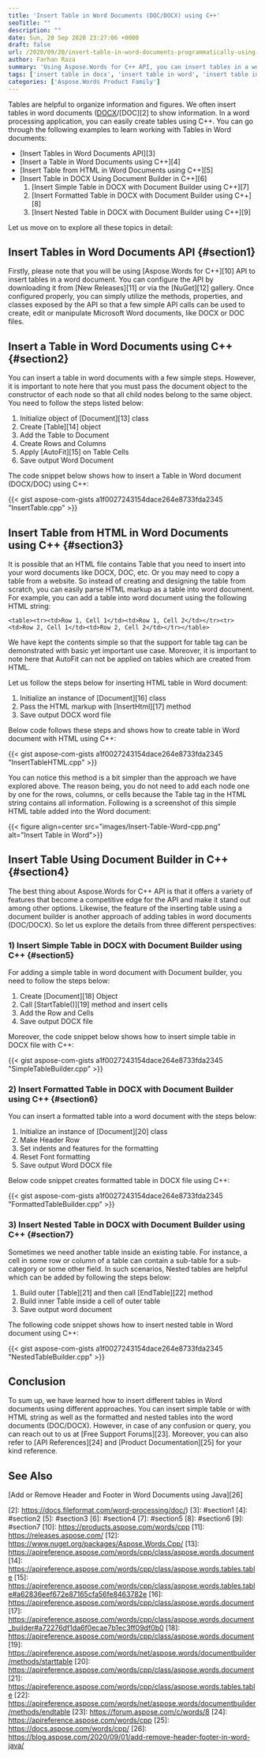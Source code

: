 ```yaml
---
title: 'Insert Table in Word Documents (DOC/DOCX) using C++'
seoTitle: ""
description: ""
date: Sun, 20 Sep 2020 23:27:06 +0000
draft: false
url: /2020/09/20/insert-table-in-word-documents-programmatically-using-cpp/
author: Farhan Raza
summary: 'Using Aspose.Words for C++ API, you can insert tables in a word document. You can configure the API by downloading it from New Releases or via the NuGet gallery. Once configured properly, you can simply utilize the methods, properties, and classes exposed by the API so that a few simple API calls can be used to create, edit or manipulate Microsoft Word documents, like DOCX or DOC files.'
tags: ['insert table in docx', 'insert table in word', 'insert table in word document', 'insert table in word document cpp', 'nested table in word']
categories: ['Aspose.Words Product Family']
---
```


Tables are helpful to organize information and figures. We often insert tables in word documents ([DOCX][1]/[DOC][2] to show information. In a word processing application, you can easily create tables using C++. You can go through the following examples to learn working with Tables in Word documents:

*   [Insert Tables in Word Documents API][3]
*   [Insert a Table in Word Documents using C++][4]
*   [Insert Table from HTML in Word Documents using C++][5]
*   [Insert Table in DOCX Using Document Builder in C++][6]
    1.  [Insert Simple Table in DOCX with Document Builder using C++][7]
    2.  [Insert Formatted Table in DOCX with Document Builder using C++][8]
    3.  [Insert Nested Table in DOCX with Document Builder using C++][9]

Let us move on to explore all these topics in detail:

## Insert Tables in Word Documents API {#section1}

Firstly, please note that you will be using [Aspose.Words for C++][10] API to insert tables in a word document. You can configure the API by downloading it from [New Releases][11] or via the [NuGet][12] gallery. Once configured properly, you can simply utilize the methods, properties, and classes exposed by the API so that a few simple API calls can be used to create, edit or manipulate Microsoft Word documents, like DOCX or DOC files.

## Insert a Table in Word Documents using C++ {#section2}

You can insert a table in word documents with a few simple steps. However, it is important to note here that you must pass the document object to the constructor of each node so that all child nodes belong to the same object. You need to follow the steps listed below:

1.  Initialize object of [Document][13] class
2.  Create [Table][14] object
3.  Add the Table to Document
4.  Create Rows and Columns
5.  Apply [AutoFit][15] on Table Cells
6.  Save output Word Document

The code snippet below shows how to insert a Table in Word document (DOCX/DOC) using C++:

{{< gist aspose-com-gists a1f0027243154dace264e8733fda2345 "InsertTable.cpp" >}}

## Insert Table from HTML in Word Documents using C++ {#section3}

It is possible that an HTML file contains Table that you need to insert into your word documents like DOCX, DOC, etc. Or you may need to copy a table from a website. So instead of creating and designing the table from scratch, you can easily parse HTML markup as a table into word document. For example, you can add a table into word document using the following HTML string:

```
<table><tr><td>Row 1, Cell 1</td><td>Row 1, Cell 2</td></tr><tr><td>Row 2, Cell 1</td><td>Row 2, Cell 2</td></tr></table>
```

We have kept the contents simple so that the support for table tag can be demonstrated with basic yet important use case. Moreover, it is important to note here that AutoFit can not be applied on tables which are created from HTML.

Let us follow the steps below for inserting HTML table in Word document:

1.  Initialize an instance of [Document][16] class
2.  Pass the HTML markup with [InsertHtml][17] method
3.  Save output DOCX word file

Below code follows these steps and shows how to create table in Word document with HTML using C++:

{{< gist aspose-com-gists a1f0027243154dace264e8733fda2345 "InsertTableHTML.cpp" >}}

You can notice this method is a bit simpler than the approach we have explored above. The reason being, you do not need to add each node one by one for the rows, columns, or cells because the Table tag in the HTML string contains all information. Following is a screenshot of this simple HTML table added into the Word document:



{{< figure align=center src="images/Insert-Table-Word-cpp.png" alt="Insert Table in Word">}}


## Insert Table Using Document Builder in C++ {#section4}

The best thing about Aspose.Words for C++ API is that it offers a variety of features that become a competitive edge for the API and make it stand out among other options. Likewise, the feature of the inserting table using a document builder is another approach of adding tables in word documents (DOC/DOCX). So let us explore the details from three different perspectives:

### 1) Insert Simple Table in DOCX with Document Builder using C++ {#section5}

For adding a simple table in word document with Document builder, you need to follow the steps below:

1.  Create [Document][18] Object
2.  Call [StartTable()][19] method and insert cells
3.  Add the Row and Cells
4.  Save output DOCX file

Moreover, the code snippet below shows how to insert simple table in DOCX file with C++:

{{< gist aspose-com-gists a1f0027243154dace264e8733fda2345 "SimpleTableBuilder.cpp" >}}

### 2) Insert Formatted Table in DOCX with Document Builder using C++ {#section6}

You can insert a formatted table into a word document with the steps below:

1.  Initialize an instance of [Document][20] class
2.  Make Header Row
3.  Set indents and features for the formatting
4.  Reset Font formatting
5.  Save output Word DOCX file

Below code snippet creates formatted table in DOCX file using C++:

{{< gist aspose-com-gists a1f0027243154dace264e8733fda2345 "FormattedTableBuilder.cpp" >}}

### 3) Insert Nested Table in DOCX with Document Builder using C++ {#section7}

Sometimes we need another table inside an existing table. For instance, a cell in some row or column of a table can contain a sub-table for a sub-category or some other field. In such scenarios, Nested tables are helpful which can be added by following the steps below:

1.  Build outer [Table][21] and then call [EndTable][22] method
2.  Build inner Table inside a cell of outer table
3.  Save output word document

The following code snippet shows how to insert nested table in Word document using C++:

{{< gist aspose-com-gists a1f0027243154dace264e8733fda2345 "NestedTableBuilder.cpp" >}}

## Conclusion

To sum up, we have learned how to insert different tables in Word documents using different approaches. You can insert simple table or with HTML string as well as the formatted and nested tables into the word documents (DOC/DOCX). However, in case of any confusion or query, you can reach out to us at [Free Support Forums][23]. Moreover, you can also refer to [API References][24] and [Product Documentation][25] for your kind reference.

## See Also

[Add or Remove Header and Footer in Word Documents using Java][26]




[1]: https://docs.fileformat.com/word-processing/docx/
[2]: https://docs.fileformat.com/word-processing/doc/)
[3]: #section1
[4]: #section2
[5]: #section3
[6]: #section4
[7]: #section5
[8]: #section6
[9]: #section7
[10]: https://products.aspose.com/words/cpp
[11]: https://releases.aspose.com/
[12]: https://www.nuget.org/packages/Aspose.Words.Cpp/
[13]: https://apireference.aspose.com/words/cpp/class/aspose.words.document
[14]: https://apireference.aspose.com/words/cpp/class/aspose.words.tables.table
[15]: https://apireference.aspose.com/words/cpp/class/aspose.words.tables.table#a62836eef672e87165cfa56fe8463782e
[16]: https://apireference.aspose.com/words/cpp/class/aspose.words.document
[17]: https://apireference.aspose.com/words/cpp/class/aspose.words.document_builder#a72276df1da6f0ecae7b1ec3ff09df0b0
[18]: https://apireference.aspose.com/words/cpp/class/aspose.words.document
[19]: https://apireference.aspose.com/words/net/aspose.words/documentbuilder/methods/starttable
[20]: https://apireference.aspose.com/words/cpp/class/aspose.words.document
[21]: https://apireference.aspose.com/words/cpp/class/aspose.words.tables.table
[22]: https://apireference.aspose.com/words/net/aspose.words/documentbuilder/methods/endtable
[23]: https://forum.aspose.com/c/words/8
[24]: https://apireference.aspose.com/words/cpp
[25]: https://docs.aspose.com/words/cpp/
[26]: https://blog.aspose.com/2020/09/01/add-remove-header-footer-in-word-java/





